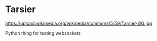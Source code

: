 Tarsier
======

https://upload.wikimedia.org/wikipedia/commons/5/59/Tarsier-GG.jpg

Python thing for testing websockets
